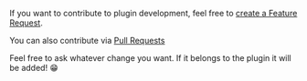If you want to contribute to plugin development, feel free to [create a Feature Request](https://github.com/JimiIT92/NameTagKeeper/issues/new?assignees=JimiIT92&labels=enhancement&template=feature_request.md&title=).

You can also contribute via [Pull Requests](https://github.com/JimiIT92/NameTagKeeper/pulls)

Feel free to ask whatever change you want. If it belongs to the plugin it will be added! 😁
